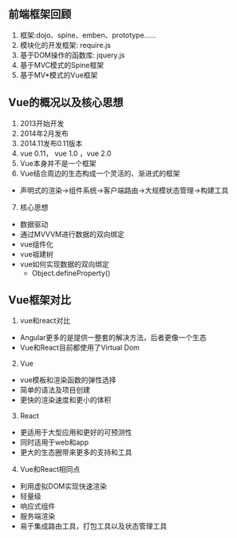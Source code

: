 ## 前端框架回顾
1. 框架:dojo、spine、emben、prototype......
2. 模块化的开发框架: require.js
3. 基于DOM操作的函数库: jquery.js
4. 基于MVC模式的Spine框架
5. 基于MV*模式的Vue框架

## Vue的概况以及核心思想
1. 2013开始开发
2. 2014年2月发布
3. 2014.11发布0.11版本
4. vue 0.11， vue 1.0 ，vue 2.0
5. Vue本身并不是一个框架
6. Vue结合周边的生态构成一个灵活的、渐进式的框架
  - 声明式的渲染->组件系统->客户端路由->大规模状态管理->构建工具
7. 核心思想
  - 数据驱动
  - 通过MVVVM进行数据的双向绑定
  - vue组件化
  - vue祖建树
  - vue如何实现数据的双向绑定
    - Object.defineProperty()

## Vue框架对比
1. vue和react对比
  - Angular更多的是提供一整套的解决方法，后者更像一个生态
  - Vue和React目前都使用了Virtual Dom
2. Vue
  - vue模板和渲染函数的弹性选择
  - 简单的语法及项目创建
  - 更快的渲染速度和更小的体积
3. React
  - 更适用于大型应用和更好的可预测性
  - 同时适用于web和app
  - 更大的生态圈带来更多的支持和工具
4. Vue和React相同点
  - 利用虚拟DOM实现快速渲染
  - 轻量级
  - 响应式组件
  - 服务端渲染
  - 易于集成路由工具，打包工具以及状态管理工具
